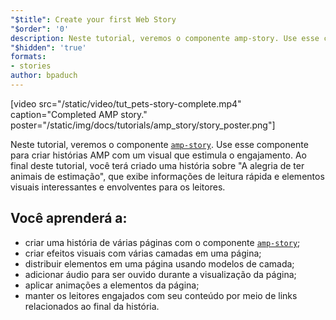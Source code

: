 ```yaml
---
"$title": Create your first Web Story
"$order": '0'
description: Neste tutorial, veremos o componente amp-story. Use esse componente para criar histórias AMP com um visual que estimula o engajamento. Ao final deste tutorial, você ...
"$hidden": 'true'
formats:
- stories
author: bpaduch
---
```


[video src="/static/video/tut_pets-story-complete.mp4" caption="Completed AMP story." poster="/static/img/docs/tutorials/amp_story/story_poster.png"]

Neste tutorial, veremos o componente [`amp-story`](../../../../documentation/components/reference/amp-story.md). Use esse componente para criar histórias AMP com um visual que estimula o engajamento. Ao final deste tutorial, você terá criado uma história sobre "A alegria de ter animais de estimação", que exibe informações de leitura rápida e elementos visuais interessantes e envolventes para os leitores.

## Você aprenderá a:

- criar uma história de várias páginas com o componente [`amp-story`](../../../../documentation/components/reference/amp-story.md);
- criar efeitos visuais com várias camadas em uma página;
- distribuir elementos em uma página usando modelos de camada;
- adicionar áudio para ser ouvido durante a visualização da página;
- aplicar animações a elementos da página;
- manter os leitores engajados com seu conteúdo por meio de links relacionados ao final da história.
